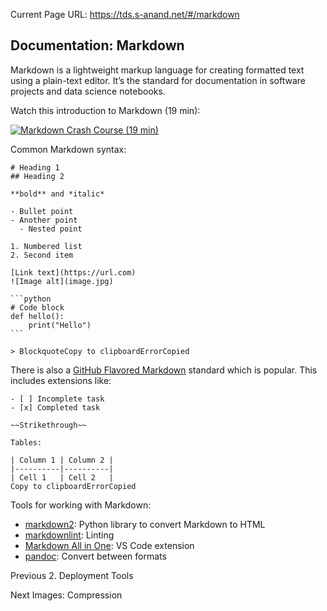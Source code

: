 Current Page URL: https://tds.s-anand.net/#/markdown

## Documentation: Markdown

Markdown is a lightweight markup language for creating formatted text using a
plain-text editor. It’s the standard for documentation in software projects
and data science notebooks.

Watch this introduction to Markdown (19 min):

[![Markdown Crash Course \(19
min\)](https://i.ytimg.com/vi_webp/HUBNt18RFbo/sddefault.webp)](https://youtu.be/HUBNt18RFbo)

Common Markdown syntax:

    
    
    # Heading 1
    ## Heading 2
    
    **bold** and *italic*
    
    - Bullet point
    - Another point
      - Nested point
    
    1. Numbered list
    2. Second item
    
    [Link text](https://url.com)
    ![Image alt](image.jpg)
    
    ```python
    # Code block
    def hello():
        print("Hello")
    ```
    
    > BlockquoteCopy to clipboardErrorCopied

There is also a [GitHub Flavored Markdown](https://github.github.com/gfm/)
standard which is popular. This includes extensions like:

    
    
    - [ ] Incomplete task
    - [x] Completed task
    
    ~~Strikethrough~~
    
    Tables:
    
    | Column 1 | Column 2 |
    |----------|----------|
    | Cell 1   | Cell 2   |
    Copy to clipboardErrorCopied

Tools for working with Markdown:

  * [markdown2](https://pypi.org/project/markdown2/): Python library to convert Markdown to HTML
  * [markdownlint](https://github.com/DavidAnson/markdownlint): Linting
  * [Markdown All in One](https://marketplace.visualstudio.com/items?itemName=yzhang.markdown-all-in-one): VS Code extension
  * [pandoc](https://pandoc.org/): Convert between formats

Previous 2\. Deployment Tools

Next Images: Compression


